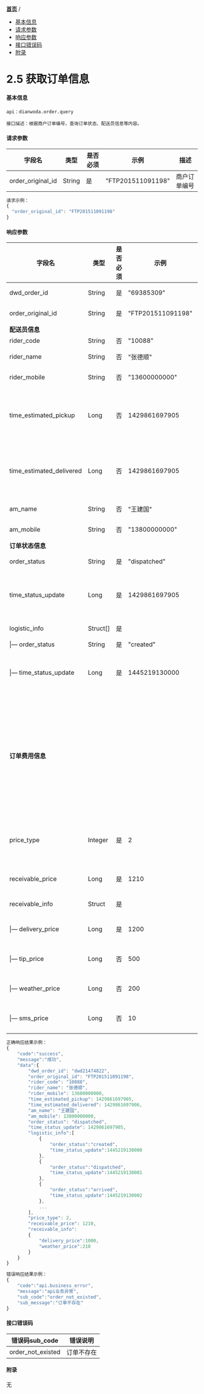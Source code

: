 [**首页**](https://open-qa1.dwbops.com/) /

- <a href="#基本信息">基本信息</a>
- <a href="#请求参数">请求参数</a>
- <a href="#响应参数">响应参数</a>
- <a href="#接口错误码">接口错误码</a>
- <a href="#附录">附录</a>

# 2.5 获取订单信息

#### 基本信息
```
api：dianwoda.order.query

接口描述：根据商户订单编号，查询订单状态、配送员信息等内容。
```

#### 请求参数
字段名 | 类型 | 是否必须 | 示例 | 描述
---|---|---|---|---
order\_original\_id|String|是|"FTP201511091198"|商户订单编号

```javascript
请求示例：
{
  "order_original_id": "FTP201511091198"
}
```

#### 响应参数
字段名 | 类型 | 是否必须 | 示例 | 描述
---|---|---|---|---
dwd\_order\_id|String|是|"69385309"|点我达订单编号
order\_original\_id|String|是|"FTP201511091198"|商户订单编号
**配送员信息**||||
rider\_code|String|否|"10088"|配送员id
rider\_name|String|否|"张德顺"|配送员姓名
rider\_mobile|String|否|"13600000000"|配送员手机号
time\_estimated\_pickup|Long|否|1429861697905|预估配送员到达商家时间戳，毫秒级unix-timestamp
time\_estimated\_delivered|Long|否|1429861697905|预估配送员到达用户时间戳，毫秒级unix-timestamp
am\_name|String|否|"王建国"|区域经理的姓名
am\_mobile|String|否|"13800000000"|区域经理手机号码
**订单状态信息**||||
order\_status|String|是|"dispatched"|订单当前状态
time\_status\_update|Long|是|1429861697905|配送状态更新时间戳，毫秒级unix-timestamp
logistic\_info|Struct[]|是||物流扩展信息
&#124;— order\_status | String | 是 | "created" | 订单状态 
&#124;— time\_status\_update | Long | 是 | 1445219130000 |状态更新时间戳，毫秒级unix-timestamp
**订单费用信息**||||（1）订单进行中，返回预估费用；<br/>（2）订单已完成（含异常完成），返回最终费用；<br/>（3）订单已取消，返回0。
price\_type|Integer|是|2|费用类型：1，预估费用；2：最终费用
receivable\_price|Long|是|1210|应收商家总费用，单位：分
receivable\_info|Struct|是||订单费用明细
&#124;— delivery_price | Long | 是 | 1200 | 配送费（单位：分）
&#124;— tip_price | Long | 否 | 500 | 小费总金额（单位：分）
&#124;— weather_price | Long | 否 | 200 | 恶劣天气加价（单位：分）
&#124;— sms_price | Long | 否 | 10 | 短信服务费（单位：分）

```javascript
正确响应结果示例：
{
	"code":"success",
	"message":"成功",
	"data":{  
		"dwd_order_id": "dwd21474822",
		"order_original_id": "FTP201511091198",
		"rider_code": "10088",
		"rider_name": "张德顺",
		"rider_mobile": 13600000000,
		"time_estimated_pickup": 1429861697905,
		"time_estimated_delivered": 1429861697906,
		"am_name": "王建国",
		"am_mobile": 13800000000,
		"order_status": "dispatched",
		"time_status_update": 1429861697905,
		"logistic_info":[
			{
				"order_status":"created",
				"time_status_update":1445219130000
			},
			{
				"order_status":"dispatched",
				"time_status_update":1445219130001
			},
			{
				"order_status":"arrived",
				"time_status_update":1445219130002
			},
			...
		],
		"price_type": 2,
		"receivable_price": 1210,
		"receivable_info":
		{
			"delivery_price":1000,
			"weather_price":210
		}
	}
}
```
```javascript
错误响应结果示例：
{
	"code":"api.business_error",
	"message":"api业务异常",
	"sub_code":"order_not_existed",
	"sub_message":"订单不存在"
}
```

#### 接口错误码
错误码sub_code | 错误说明
---|---|
order\_not\_existed|订单不存在

#### 附录
无